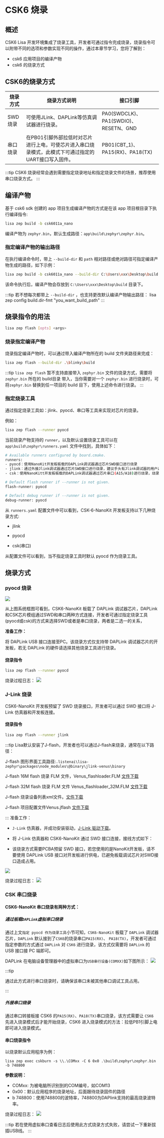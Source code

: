 # CSK6 烧录

## 概述
CSK6 Lisa 开发环境集成了烧录工具，开发者可通过指令完成烧录，烧录指令可以附带不同的选项和参数实现不同的操作，通过本章节学习，您将了解到：
- csk6 应用项目的编译产物
- csk6 的烧录方式

## CSK6的烧录方式
| 烧录方式 | 烧录方式说明                                                 | 接口引脚                             |
| -------- | ------------------------------------------------------------ | ------------------------------------ |
| SWD烧录  | 可使用JLink、DAPLink等仿真调试器进行烧录。                   | PA0(SWDCLK)、PA1(SWDIO)、RESETN、GND |
| 串口烧录 | 在PB01引脚外部拉低时对芯片进行上电，可使芯片进入串口烧录模式，此模式下可通过指定的UART接口写入固件。 | PB01(CBT_1)、PA15(RX)、PA18(TX)   |

:::tip
CSK6 烧录经常会遇到需要指定烧录地址和指定烧录文件的场景，推荐使用串口烧录方式。
:::
## 编译产物
基于 csk6 sdk 创建的 app 项目生成编译产物的方式是在该 app 项目根目录下执行编译指令:

```bash
lisa zep build -b csk6011a_nano
```
编译产物为 `zephyr.bin`，默认生成路径：`app\build\zephyr\zephyr.bin`。

### 指定编译产物的输出路径
在执行编译命令时，带上 `--build-dir` 和 `path` 相对路径或绝对路径可指定编译产物生成的路径，如下示例：

```bash
lisa zep build -b csk6011a_nano --build-dir C:\Users\xxx\Desktop\build
```
该命令执行后，编译产物会存放到 `C:\Users\xxx\Desktop\build` 目录下。

:::tip
若不想每次都带上 `--build-dir` ，也支持更改默认编译产物输出路径：
lisa zep config build.dir-fmt "you_want_build_path"
:::

## 烧录指令的用法
```bash
lisa zep flash [opts] <args>
```
### 烧录指定编译产物
烧录指定编译产物时，可以通过带入编译产物所在的 build 文件夹路径来完成：
```bash
lisa zep flash --build-dir .\blinky\build
```

:::tip
`lisa zep flash` 暂不支持直接带入 `zephyr.bin` 文件的烧录方式，需要将 `zephyr.bin` 所在的 build目录 带入，当你需要对一个 `zephyr.bin` 进行烧录时，可将`zephyr.bin` 替换到任一项目的 build 目下，使用上述命令进行烧录。
:::

### 指定烧录工具
通过指定烧录工具如：jlink、pyocd、串口等工具来实现对芯片的烧录。

例如：
```bash
lisa zep flash --runner pyocd
```
当前烧录产物支持的 `runner`，以及默认设置烧录工具可以在 `app\build\zephyr\runners.yaml` 文件中找到，具体如下：
```bash
# Available runners configured by board.cmake.
runners:
- pyocd：使用NanoKit开发板板载的DAPLink调试器通过芯片SWD接口进行烧录
- jlink：通过外接Jlink调试器通过芯片SWD接口进行烧录，建议手头有Jlink调试器的用户选用此方式，可获得较稳定的烧录速度体验
- csk：使用NanoKitt开发板板载的DAPLink调试器通过芯片串口(A15/A18)进行烧录，烧录时将占用开发板的虚拟日志串口。

# Default flash runner if --runner is not given.
flash-runner: pyocd

# Default debug runner if --runner is not given.
debug-runner: pyocd
```

从 `runners.yaml` 配置文件中可以看到，CSK-6-NanoKit 开发板支持以下几种烧录方式:

- jlink

- pyocd

- csk(串口)

从配置文件可以看到，当不指定烧录工具时默认 pyocd 作为烧录工具。

## 烧录方式

### pyocd 烧录

![](./files/nano.png)

从上图系统框图可看到，CSK6-NanoKit 板载了 DAPLink 调试器芯片，DAPLink和CSK芯片模组通过SWD和串口两种方式连接，开发者可通过指定烧录工具(pyocd或csk)的方式来选择SWD或者是串口烧录，两者是二选一的关系，

**准备工作：**

将 DAPLink USB 接口连接至PC。该烧录方式仅支持带 DAPLink 调试器芯片的开发板，若无 DAPLink 的硬件请选择其他烧录工具进行烧录。

#### 烧录指令

```bash
lisa zep flash --runner pyocd
```

烧录过程日志：
![](./files/burn_pyocd.png)


### J-Link 烧录

CSK6-NanoKit 开发板预留了 SWD 烧录接口，开发者可以通过 SWD 接口将 J-Link 仿真器和开发板连接。

#### 烧录指令

```bash
lisa zep flash --runner jlink
```
:::tip
Lisa默认安装了J-flash，开发者也可以通过J-flash来烧录，通常在以下路径：

J-flash 图形界面工具路径:`.listenai\lisa-zephyr\packages\node_modules\@binary\jlink-venus\binary`

J-flash 16M flash 烧录 FLM 文件，Venus_flashloader.FLM [文件下载](https://iflyos-external.oss-cn-shanghai.aliyuncs.com/public/lsopen/zephyr/%E5%8A%9F%E8%83%BD%E6%96%87%E4%BB%B6/Venus_flashloader.FLM)

J-flash 32M flash 烧录 FLM 文件 Venus_flashloader_32M.FLM [文件下载](https://iflyos-external.oss-cn-shanghai.aliyuncs.com/public/lsopen/zephyr/%E5%8A%9F%E8%83%BD%E6%96%87%E4%BB%B6/Venus_flashloader_32MB.FLM)

J-flash 烧录设备列表xml文件。[文件下载](https://iflyos-external.oss-cn-shanghai.aliyuncs.com/public/lsopen/zephyr/%E5%8A%9F%E8%83%BD%E6%96%87%E4%BB%B6/JLinkDevices.xml)

J-flash 项目配置文件Venus.jflash [ 文件下载](https://iflyos-external.oss-cn-shanghai.aliyuncs.com/public/lsopen/zephyr/%E5%8A%9F%E8%83%BD%E6%96%87%E4%BB%B6/Venus.jflash)



:::
准备工作：
- `J-Link` 仿真器，并成功安装驱动，[J-Link 驱动下载](https://iflyos-external.oss-cn-shanghai.aliyuncs.com/public/lsopen/zephyr/%E5%B7%A5%E5%85%B7/JLink_Windows_V630d.exe)。

- 将 J-Link 仿真器和 CSK6-NanoKit 通过 SWD 接口连接，接线方式如下：

- 该烧录方式需要PCBA预留 SWD 接口，若您使用的是NanoKit开发板，请不要使用 DAPLink USB 接口对开发板进行供电，已避免板载调试芯片对SWD接口造成占用。

![](./files/connect.png)

烧录过程日志：
![](./files/burn_jlink.png)


### CSK 串口烧录

#### CSK6-NanoKit 串口烧录有两种方式：
##### 通过板载`DAPLink`虚拟串口烧录

通过上文`指定 pyocd 作为烧录工具`小节可知，`CSK6-NanoKit` 板载了 `DAPLink` 调试器芯片，`DAPLink` 默认接到了`CSK6`的烧录串口`PA15(RX)`、 `PA18(TX)`，开发者可通过指定参数的方式通过 `DAPLink` 对 `CSK6` 进行烧录，该方式仅需要将 `DAPLink` 的 USB 接口接 PC 端即可。

DAPLink 在电脑设备管理器中的虚拟串口为`USB串行设备(COMXX)`如下图所示：
![](./files/uart_burn.png)


:::tip

通过此方式进行串口烧录时，请确保该串口未被其他串口调试工具占用。

:::

##### 外接串口烧录

通过串口转接板接 CSK6 的`PA15(RX)`、`PA18(TX)`串口烧录，该方式需要让 `CSK6` 先进入烧录模式后才能开始烧录，CSK6 进入烧录模式的方法：拉低PB1引脚上电即可进入烧录模式。


#### 串口烧录指令
以烧录默认应用程序为例：

```
lisa zep exec cskburn -s \\.\COMxx -C 6 0x0 .\build\zephyr\zephyr.bin -b 748800
```
**参数说明：**  
- COMxx: 为被电脑所识别到的COM编号，如COM13
- 0x00：默认应用程序的烧录地址，后面跟待烧录固件的路径
- b 748800：使用748800的波特率，748800为DAPlink支持的最高烧录波特率。

烧录过程日志：
![](./files/burn_uart.jpg)

:::tip
若在使用虚拟串口查看日志后使用此方式烧录方式失败，请尝试一下重新拔插USB线。
:::
